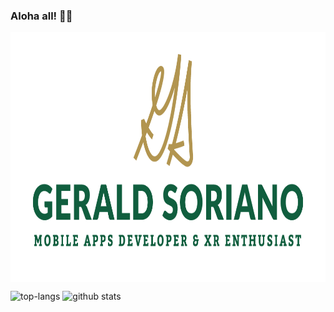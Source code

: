 ### Aloha all! 🤙🏽

<img src="GS%20-%20Full%20Logo%20-%201024x768.png" height="400" alt="Gerald Soriano - Logo" align="center"/>  

![top-langs](https://github-readme-stats.vercel.app/api/top-langs?username=sorianog&show_icons=true&theme=dark)
![github stats](https://github-readme-stats.vercel.app/api?username=sorianog&show_icons=true&theme=dark)

<!--
**sorianog/sorianog** is a ✨ _special_ ✨ repository because its `README.md` (this file) appears on your GitHub profile.

Here are some ideas to get you started:

- 🔭 I’m currently working on ...
- 🌱 I’m currently learning ...
- 👯 I’m looking to collaborate on ...
- 🤔 I’m looking for help with ...
- 💬 Ask me about ...
- 📫 How to reach me: ...
- 😄 Pronouns: ...
- ⚡ Fun fact: ...
-->
